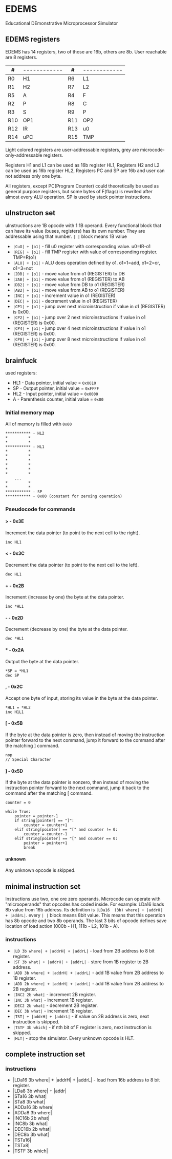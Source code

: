 # EDEMS
Educational DEmonstrative Microprocessor Simulator
## EDEMS  registers
EDEMS has 14 registers, two of those are 16b, others are 8b. User reachable are 8 registers.

| #   | ------------ | #   | ------------ |
|-----|--------------|-----|--------------|
| R0  | H1           | R6  | L1           |
| R1  | H2           | R7  | L2           |
| R5  | A            | R4  | F            |
| R2  | P            | R8  | C            |
| R3  | S            | R9  | P            |
| R10 | OP1          | R11 | OP2          |
| R12 | IR           | R13 | u0           |
| R14 | uPC          | R15 | TMP          |

Light colored registers are user-addressable registers, grey are microcode-only-addressable registers.

Registers H1 and L1 can be used as 16b register HL1,
Registers H2 and L2 can be used as 16b register HL2,
Registers PC and SP are 16b and user can not address only one byte.

All registers, except PC(Program Counter) could theoretically be used as general purpose registers, but some bytes of F(flags) is rewrited after almost every ALU operation. SP is used by stack pointer instructions.

## uInstructon set
uInstructions are 1B opcode with 1 1B operand. Every functional block that can have its value (buses, registers) has its own number. They are addressable using that number. `| |` block means 1B value
- `|CuO| + |o1|` - fill u0 register with corresponding value. u0=IR-o1
- `|REG| + |o1|` - fill TMP register with value of corresponding register. TMP=R(o1)
- `|ALU| + |o1|` - ALU does operation defined by o1. o1=1=add, o1=2=or, o1=3=not
- `|2DB| + |o1|` - move value from o1 (REGISTER) to DB
- `|2AB| + |o1|` - move value from o1 (REGISTER) to AB
- `|DB2| + |o1|` - move value from DB to o1 (REGISTER)
- `|AB2| + |o1|` - move value from AB to o1 (REGISTER)
- `|INC| + |o1|` - increment value in o1 (REGISTER)
- `|DEC| + |o1|` - decrement value in o1 (REGISTER)
- `|CP1| + |o1|` - jump over next microinstruction if value in o1 (REGISTER) is 0x00.
- `|CP2| + |o1|` - jump over 2 next microinstructions if value in o1 (REGISTER) is 0x00.
- `|CP4| + |o1|` - jump over 4 next microinstructions if value in o1 (REGISTER) is 0x00.
- `|CP8| + |o1|` - jump over 8 next microinstructions if value in o1 (REGISTER) is 0x00.

## brainfuck
used registers:
- HL1 - Data pointer, initial value = `0x0010`
- SP - Output pointer, initial value = `0xFFFF`
- HL2 - Input pointer, initial value = `0x0000`
- A - Parenthesis counter, initial value = `0x00`

### Initial memory map
All of memory is filled with `0x00`

```
*********** - HL2
*         *
*         *
*********** - HL1
*         *
*         *
*         *
*         *
*         *
*         *
    ...
*         *
*         *
*********** - SP
*********** - 0x00 (constant for zeroing operation)
```
### Pseudocode for commands
#### > - 0x3E
Increment the data pointer (to point to the next cell to the right).
```
inc HL1
```
#### < - 0x3C
Decrement the data pointer (to point to the next cell to the left).
```
dec HL1
```
#### + - 0x2B
Increment (increase by one) the byte at the data pointer.
```
inc *HL1
```
#### - - 0x2D
Decrement (decrease by one) the byte at the data pointer.
```
dec *HL1
```
#### * - 0x2A
Output the byte at the data pointer.
```
*SP = *HL1
dec SP
```
#### , - 0x2C
Accept one byte of input, storing its value in the byte at the data pointer.
```
*HL1 = *HL2
inc H1L1
```
#### [ - 0x5B
If the byte at the data pointer is zero, then instead of moving the instruction pointer forward to the next command, jump it forward to the command after the matching ] command.
```
nop
// Special Character
```
#### ] - 0x5D
If the byte at the data pointer is nonzero, then instead of moving the instruction pointer forward to the next command, jump it back to the command after the matching [ command.
```
counter = 0

while True:
    pointer = pointer-1
    if string[pointer] == "]":
        counter = counter+1
    elif string[pointer] == "[" and counter != 0:
        counter = counter-1
    elif string[pointer] == "[" and counter == 0:
        pointer = pointer+1
        break
```

#### unknown
Any unknown opcode is skipped.

## minimal instruction set

Instructions use two, one ore zero operands. Microcode can operate with "microoperands" that opcodes has coded inside. For example: 
LDa16 loads 8b value from 16b address. Its definition is `|LDa16  (3b) where| + |addrH| + |addrL|`. every `| |` block means 8bit value. This means that this operation has 8b opcode and two 8b operands. The last 3 bits of opcode defines save location of load action (000b - H1, 111b - L2, 101b - A).

### instructions
- `|LD 3b where| + |addrH| + |addrL|` - load from 2B address to 8 bit register.
- `|ST 3b what| + |addrH| + |addrL|` - store from 1B register to 2B address.
- `|ADD 3b where| + |addrH| + |addrL|` - add 1B value from 2B address to 1B register.
- `|ADD 2b where| + |addrH| + |addrL|` - add 1B value from 2B address to 2B register.
- `|INC2 2b what|` - increment 2B register.
- `|INC 3b what|` - increment 1B register.
- `|DEC2 2b what|` - decrement 2B register.
- `|DEC 3b what|` - increment 1B register.
- `|TST| + |addrH| + |addrL|` - if value on 2B address is zero, next instruction is skipped.
- `|TSTF 3b which|` - if nth bit of F register is zero, next instruction is skipped.
- `|HLT|` - stop the simulator. Every unknown opcode is HLT.


## complete instruction set

### instructions
- |LDa16 3b where| + |addrH| + |addrL| - load from 16b address to 8 bit register.
- |LDa8 3b where| + |addr|
- |STa16 3b what|
- |STa8 3b what|
- |ADDa16 3b where|
- |ADDa8 3b where|
- |INC16b 2b what|
- |INC8b 3b what|
- |DEC16b 2b what|
- |DEC8b 3b what|
- |TSTa16|
- |TSTa8|
- |TSTF 3b which|
